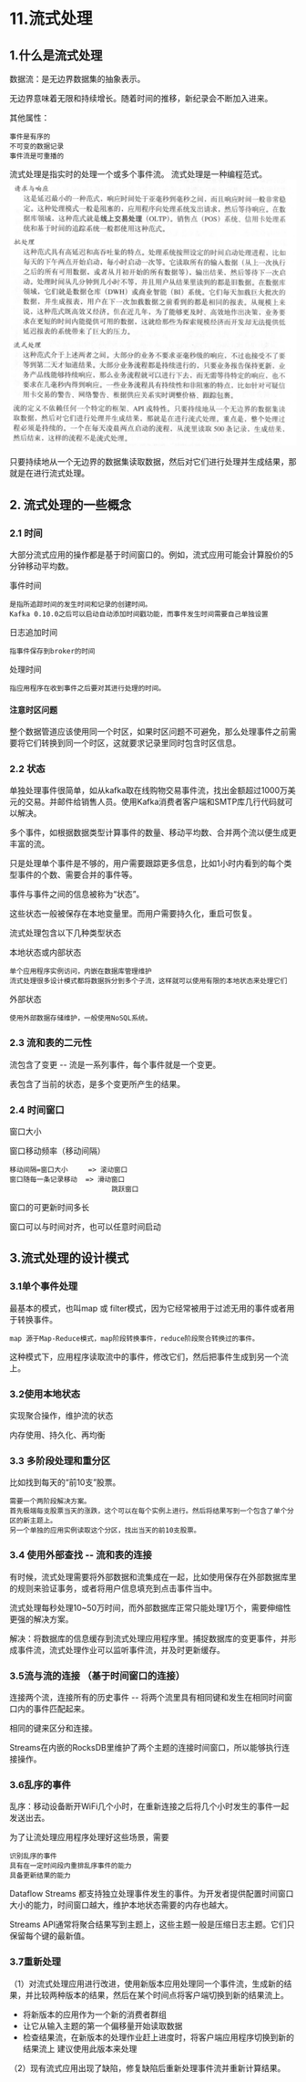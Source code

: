 # 11.流式处理
## 1.什么是流式处理
数据流：是无边界数据集的抽象表示。 

无边界意味着无限和持续增长。随着时间的推移，新纪录会不断加入进来。

其他属性：

	事件是有序的
	不可变的数据记录
	事件流是可重播的

流式处理是指实时的处理一个或多个事件流。	流式处理是一种编程范式。
![img](imgs/stream.png)

只要持续地从一个无边界的数据集读取数据，然后对它们进行处理并生成结果，那就是在进行流式处理。

## 2. 流式处理的一些概念
### 2.1 时间
大部分流式应用的操作都是基于时间窗口的。例如，流式应用可能会计算股价的5分钟移动平均数。

事件时间

	是指所追踪时间的发生时间和记录的创建时间。
	Kafka 0.10.0之后可以启动自动添加时间戳功能，而事件发生时间需要自己单独设置
	
日志追加时间

	指事件保存到broker的时间

处理时间

	指应用程序在收到事件之后要对其进行处理的时间。
	
#### 注意时区问题
整个数据管道应该使用同一个时区，如果时区问题不可避免，那么处理事件之前需要将它们转换到同一个时区，这就要求记录里同时包含时区信息。
### 2.2 状态
单独处理事件很简单，如从kafka取在线购物交易事件流，找出金额超过1000万美元的交易。并邮件给销售人员。使用Kafka消费者客户端和SMTP库几行代码就可以解决。

多个事件，如根据数据类型计算事件的数量、移动平均数、合并两个流以便生成更丰富的流。

只是处理单个事件是不够的，用户需要跟踪更多信息，比如1小时内看到的每个类型事件的个数、需要合并的事件等。

事件与事件之间的信息被称为“状态”。

这些状态一般被保存在本地变量里。而用户需要持久化，重启可恢复。

流式处理包含以下几种类型状态

本地状态或内部状态
	
	单个应用程序实例访问，内嵌在数据库管理维护
	流式处理很多设计模式都将数据拆分到多个子流，这样就可以使用有限的本地状态来处理它们
	
外部状态
	
	使用外部数据存储维护，一般使用NoSQL系统。

### 2.3 流和表的二元性
流包含了变更 -- 流是一系列事件，每个事件就是一个变更。

表包含了当前的状态，是多个变更所产生的结果。


### 2.4 时间窗口
窗口大小

窗口移动频率（移动间隔）

	移动间隔=窗口大小	  => 滚动窗口
	窗口随每一条记录移动  => 滑动窗口
							 跳跃窗口

窗口的可更新时间多长

窗口可以与时间对齐，也可以任意时间启动


## 3.流式处理的设计模式
### 3.1单个事件处理
最基本的模式，也叫map 或 filter模式，因为它经常被用于过滤无用的事件或者用于转换事件。 

	map 源于Map-Reduce模式，map阶段转换事件，reduce阶段聚合转换过的事件。

这种模式下，应用程序读取流中的事件，修改它们，然后把事件生成到另一个流上。

### 3.2使用本地状态
实现聚合操作，维护流的状态

内存使用、持久化、再均衡

### 3.3 多阶段处理和重分区
比如找到每天的“前10支”股票。

	需要一个两阶段解决方案。
	首先极端每支股票当天的涨跌，这个可以在每个实例上进行。然后将结果写到一个包含了单个分区的新主题上。
	另一个单独的应用实例读取这个分区，找出当天的前10支股票。

### 3.4 使用外部查找 -- 流和表的连接
有时候，流式处理需要将外部数据和流集成在一起，比如使用保存在外部数据库里的规则来验证事务，或者将用户信息填充到点击事件当中。

流式处理每秒处理10~50万时间，而外部数据库正常只能处理1万个，需要伸缩性更强的解决方案。

解决：将数据库的信息缓存到流式处理应用程序里。捕捉数据库的变更事件，并形成事件流，流式处理作业可以监听事件流，并及时更新缓存。

### 3.5流与流的连接		（基于时间窗口的连接）
连接两个流，连接所有的历史事件 -- 将两个流里具有相同键和发生在相同时间窗口内的事件匹配起来。

相同的键来区分和连接。

Streams在内嵌的RocksDB里维护了两个主题的连接时间窗口，所以能够执行连接操作。


### 3.6乱序的事件
乱序：移动设备断开WiFi几个小时，在重新连接之后将几个小时发生的事件一起发送出去。

为了让流处理应用程序处理好这些场景，需要

	识别乱序的事件
	具有在一定时间段内重排乱序事件的能力
	具备更新结果的能力

Dataflow Streams 都支持独立处理事件发生的事件。为开发者提供配置时间窗口大小的能力，时间窗口越大，维护本地状态需要的内存也越大。

Streams API通常将聚合结果写到主题上，这些主题一般是压缩日志主题。它们只保留每个键的最新值。	

### 3.7重新处理
（1）对流式处理应用进行改进，使用新版本应用处理同一个事件流，生成新的结果，并比较两种版本的结果，然后在某个时间点将客户端切换到新的结果流上。 

* 将新版本的应用作为一个新的消费者群组
* 让它从输入主题的第一个偏移量开始读取数据
* 检查结果流，在新版本的处理作业赶上进度时，将客户端应用程序切换到新的结果流上
建议使用此版本来处理

（2）现有流式应用出现了缺陷，修复缺陷后重新处理事件流并重新计算结果。



